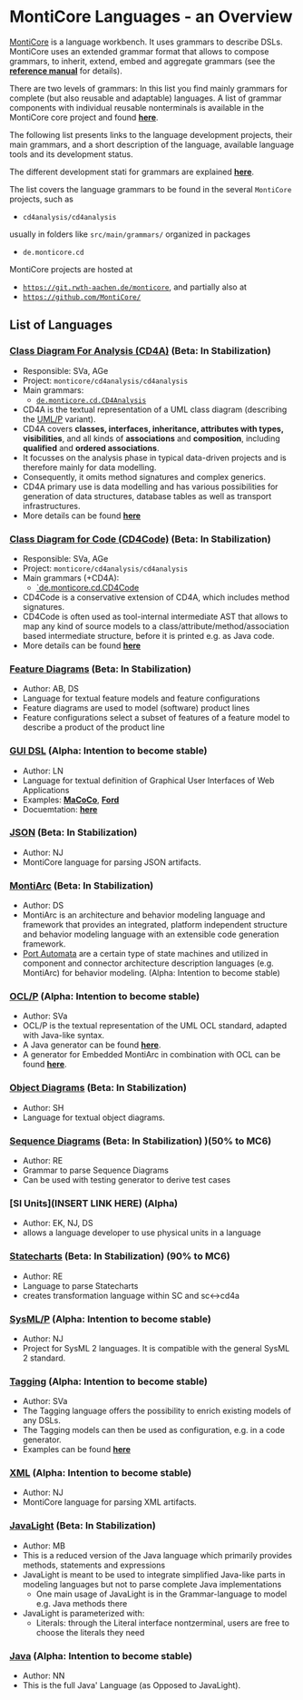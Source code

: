 <!-- (c) https://github.com/MontiCore/monticore -->

# MontiCore Languages - an Overview

[MontiCore](http://www.monticore.de) is a language workbench. It uses 
grammars to describe DSLs. MontiCore uses an extended 
grammar format that allows to compose grammars, to inherit, extend, embed
and aggregate grammars (see the
[**reference manual**](http://monticore.de/MontiCore_Reference-Manual.2017.pdf)
for details).

There are two levels of grammars: In this list you find mainly grammars for 
complete (but also reusable and adaptable) languages.
A list of grammar components with individual reusable
nonterminals is available in the MontiCore core project and found 
[**here**](monticore-grammar/src/main/grammars/de/monticore/Grammars.md).

The following list presents links to the language development projects, their
main grammars, and a short description 
of the language, available language tools and its development status.

The different development stati for grammars are explained 
[**here**](00.org/Explanations/StatusOfGrammars.md).


The list covers the language grammars to be found in the several 
`MontiCore` projects, such as

* `cd4analysis/cd4analysis`

usually in folders like `src/main/grammars/` 
organized in packages 

* `de.monticore.cd`

MontiCore projects are hosted at

* [`https://git.rwth-aachen.de/monticore`](https://git.rwth-aachen.de/monticore), and partially also at
* [`https://github.com/MontiCore/`](https://github.com/MontiCore/monticore)

## List of Languages 

<!--
### [Activity Diagrams](INSERT LINK HERE) (not adressed yet)
* TO be added
-->

### [Class Diagram For Analysis (CD4A)](https://git.rwth-aachen.de/monticore/cd4analysis/cd4analysis) (Beta: In Stabilization)
* Responsible: SVa, AGe
* Project: `monticore/cd4analysis/cd4analysis`
* Main grammars:
  * [`de.monticore.cd.CD4Analysis`](https://git.rwth-aachen.de/monticore/cd4analysis/cd4analysis/blob/develop/src/main/grammars/de/monticore/cd/CD4Analysis.mc4)
* CD4A is the textual representation of a UML class diagram (describing the
  [UML/P](http://mbse.se-rwth.de/) variant).
* CD4A covers **classes, interfaces, inheritance, attributes with types,
  visibilities**,
  and all kinds of **associations** and **composition**, including **qualified**
  and **ordered
  associations**. 
* It focusses on the analysis phase in typical data-driven projects
  and is therefore mainly for data modelling.
* Consequently, it omits method signatures and complex generics.
* CD4A primary use is data modelling and has various possibilities for
  generation of data structures, database tables as well as 
  transport infrastructures.
* More details can be found [**here**](https://XXX:Add-explanation)

### [Class Diagram for Code (CD4Code)](https://git.rwth-aachen.de/monticore/cd4analysis/cd4analysis) (Beta: In Stabilization)
* Responsible: SVa, AGe
* Project: `monticore/cd4analysis/cd4analysis`
* Main grammars (+CD4A): 
  * [`de.monticore.cd.CD4Code](https://git.rwth-aachen.de/monticore/cd4analysis/cd4analysis/blob/develop/src/main/grammars/de/monticore/cd/CD4Code.mc4)
* CD4Code is a conservative extension of CD4A, 
  which includes method signatures.
* CD4Code is often used as tool-internal intermediate AST that allows to
  map any kind of source models to a class/attribute/method/association based
  intermediate structure, before it is printed e.g. as Java code.
* More details can be found [**here**](https://XXX:Add-explanation)


### [Feature Diagrams](https://git.rwth-aachen.de/monticore/languages/feature-diagram) (Beta: In Stabilization)
* Author: AB, DS
* Language for textual feature models and feature configurations
* Feature diagrams are used to model (software) product lines
* Feature configurations select a subset of features of a feature model to describe a product of the product line

### [GUI DSL](https://git.rwth-aachen.de/macoco/gui-dsl) (Alpha: Intention to become stable)
* Author: LN 
* Language for textual definition of Graphical User Interfaces of Web Applications
* Examples: [**MaCoCo**](https://git.rwth-aachen.de/macoco/implementation), [**Ford**](https://git.rwth-aachen.de/ford/implementation/frontend/montigem)
* Docuemtation: [**here**](https://git.rwth-aachen.de/macoco/gui-dsl/wikis/home)

### [JSON](https://git.rwth-aachen.de/monticore/languages/json) (Beta: In Stabilization)
* Author: NJ
* MontiCore language for parsing JSON artifacts.

### [MontiArc](https://git.rwth-aachen.de/monticore/montiarc/core) (Beta: In Stabilization)
* Author: DS 
* MontiArc is an architecture and behavior modeling language and framework that provides an integrated, platform independent structure and behavior modeling language with an extensible code generation framework.
* [Port Automata](https://git.rwth-aachen.de/monticore/montiarc/core) are a certain type of state machines and utilized in component and connector architecture description languages (e.g. MontiArc) for behavior modeling. (Alpha: Intention to become stable)

### [OCL/P](https://git.rwth-aachen.de/monticore/languages/OCL) (Alpha: Intention to become stable)
* Author: SVa
* OCL/P is the textual representation of the UML OCL standard, adapted with Java-like syntax.
* A Java generator can be found [**here**](https://git.rwth-aachen.de/monticore/languages/OCL2Java).
* A generator for Embedded MontiArc in combination with OCL can be found [**here**](https://git.rwth-aachen.de/monticore/EmbeddedMontiArc/generators/OCL_EMA2Java).

### [Object Diagrams](https://git.rwth-aachen.de/monticore/languages/od) (Beta: In Stabilization)
* Author: SH
* Language for textual object diagrams.

### [Sequence Diagrams](https://git.rwth-aachen.de/monticore/statechart/sd-language) (Beta: In Stabilization) )(50% to MC6)
* Author: RE
* Grammar to parse Sequence Diagrams
* Can be used with testing generator to derive test cases

### [SI Units](INSERT LINK HERE) (Alpha)
* Author: EK, NJ, DS
* allows a language developer to use physical units in a language

### [Statecharts](https://git.rwth-aachen.de/monticore/statechart/sc-language) (Beta: In Stabilization) (90% to MC6)
* Author: RE
* Language to parse Statecharts
* creates transformation language within SC and sc<->cd4a

### [SysML/P](https://git.rwth-aachen.de/monticore/sysml/sysml_2) (Alpha: Intention to become stable)
* Author: NJ
* Project for SysML 2 languages. It is compatible with the general SysML 2 standard.

### [Tagging](https://git.rwth-aachen.de/monticore/EmbeddedMontiArc/languages/Tagging) (Alpha: Intention to become stable)
* Author: SVa
* The Tagging language offers the possibility to enrich existing models of any DSLs.
* The Tagging models can then be used as configuration, e.g. in a code generator.
* Examples can be found [**here**](https://git.rwth-aachen.de/monticore/EmbeddedMontiArc/languages/Tagging-Examples)

### [XML](https://git.rwth-aachen.de/monticore/languages/xml) (Alpha: Intention to become stable)
* Author: NJ
* MontiCore language for parsing XML artifacts.

### [JavaLight](NN) (Beta: In Stabilization)
* Author: MB
* This is a reduced version of the Java language which primarily provides methods, statements and expressions 
* JavaLight is meant to be used to integrate simplified Java-like parts in modeling languages but not 
  to parse complete Java implementations
  * One main usage of JavaLight is in the Grammar-language to model e.g. Java methods there
* JavaLight is parameterized with:
  * Literals: through the Literal interface nontzerminal, 
   users are free to choose the literals they need


### [Java](NN) (Alpha: Intention to become stable)

* Author: NN
* This is the full Java' Language (as Opposed to JavaLight).


